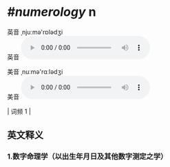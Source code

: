 # ***\#numerology*** n
英音 ˌnjuːmə'rɒlədʒi  
英音
<audio src="./media/numerology1.aac" controls="controls"></audio>

美音 ˌnuːmə'rɑːlədʒi  
美音
<audio src="./media/numerology2.aac" controls="controls"></audio>



| 词频 1 |  

英文释义
---
### 1.**数字命理学（以出生年月日及其他数字测定之学）**  


